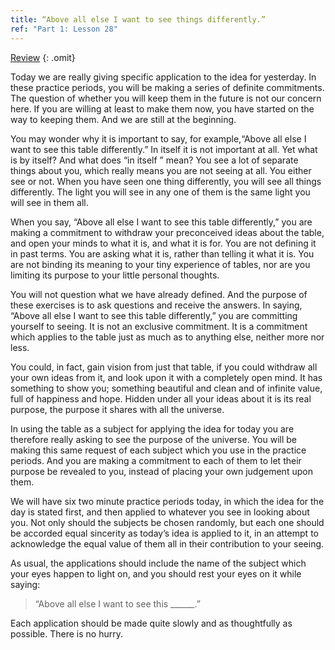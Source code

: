 ```yaml
---
title: “Above all else I want to see things differently.”
ref: "Part 1: Lesson 28"
---
```


<a class="hide-review" href="/acim/workbook/l056/#l028">Review</a>
{: .omit}

Today we are really giving specific application to the idea for
yesterday. In these practice periods, you will be making a series of
definite commitments. The question of whether you will keep them in the
future is not our concern here. If you are willing at least to make them
now, you have started on the way to keeping them. And we are still at
the beginning.

You may wonder why it is important to say, for example,“Above all else I
want to see this table differently.” In itself it is not important at
all. Yet what is by itself? And what does “in itself ” mean? You see a
lot of separate things about you, which really means you are not seeing
at all. You either see or not. When you have seen one thing differently,
you will see all things differently. The light you will see in any one of
them is the same light you will see in them all.

When you say, “Above all else I want to see this table differently,” you
are making a commitment to withdraw your preconceived ideas about the
table, and open your minds to what it is, and what it is for. You are
not defining it in past terms. You are asking what it is, rather than
telling it what it is. You are not binding its meaning to your tiny
experience of tables, nor are you limiting its purpose to your little
personal thoughts.

You will not question what we have already defined. And the purpose of
these exercises is to ask questions and receive the answers. In saying,
“Above all else I want to see this table differently,” you are
committing yourself to seeing. It is not an exclusive commitment. It is
a commitment which applies to the table just as much as to anything
else, neither more nor less.

You could, in fact, gain vision from just that table, if you could
withdraw all your own ideas from it, and look upon it with a completely
open mind. It has something to show you; something beautiful and clean
and of infinite value, full of happiness and hope. Hidden under all your
ideas about it is its real purpose, the purpose it shares with all the
universe.

In using the table as a subject for applying the idea for today you
are therefore really asking to see the purpose of the universe. You will
be making this same request of each subject which you use in the
practice periods. And you are making a commitment to each of them to let
their purpose be revealed to you, instead of placing your own judgement
upon them.

We will have six two minute practice periods today, in which the idea
for the day is stated first, and then applied to whatever you see in
looking about you. Not only should the subjects be chosen randomly, but
each one should be accorded equal sincerity as today’s idea is applied
to it, in an attempt to acknowledge the equal value of them all in their
contribution to your seeing.

As usual, the applications should include the name of the subject which
your eyes happen to light on, and you should rest your eyes on it while
saying:

> “Above all else I want to see this \_\_\_\_\_\_.”

Each application should be made quite slowly and as thoughtfully as
possible. There is no hurry.

